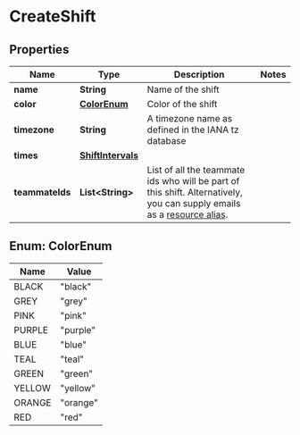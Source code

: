 

# CreateShift


## Properties

| Name | Type | Description | Notes |
|------------ | ------------- | ------------- | -------------|
|**name** | **String** | Name of the shift |  |
|**color** | [**ColorEnum**](#ColorEnum) | Color of the shift |  |
|**timezone** | **String** | A timezone name as defined in the IANA tz database |  |
|**times** | [**ShiftIntervals**](ShiftIntervals.md) |  |  |
|**teammateIds** | **List&lt;String&gt;** | List of all the teammate ids who will be part of this shift. Alternatively, you can supply emails as a [resource alias](https://dev.frontapp.com/docs/resource-aliases-1). |  |



## Enum: ColorEnum

| Name | Value |
|---- | -----|
| BLACK | &quot;black&quot; |
| GREY | &quot;grey&quot; |
| PINK | &quot;pink&quot; |
| PURPLE | &quot;purple&quot; |
| BLUE | &quot;blue&quot; |
| TEAL | &quot;teal&quot; |
| GREEN | &quot;green&quot; |
| YELLOW | &quot;yellow&quot; |
| ORANGE | &quot;orange&quot; |
| RED | &quot;red&quot; |



